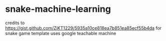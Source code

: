 # snake-machine-learning

credits to https://gist.github.com/ZiKT1229/5935a10ce818ea7b851ea85ecf55b4da for snake game template
uses google teachable machine